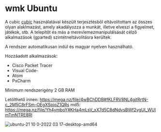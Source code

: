 # wmk Ubuntu

A cubic [cubic](https://github.com/PJ-Singh-001/Cubic) használatával készült terjesztésből eltávolítottam az összes olyan alaklmazást, amely akadályozza a munkát, illetve elveszi a figyelmet, játékok, stb.
A telepítőt és más a merevlemezmanipulálsását célző alkalmazások (gparted) szintétneltávolításra kerültek.

A rendszer automatikusan indúl és magyar nyelven használható.

Hozzáadott alkalmazások:
- Cisco Packet Tracer
- Visual Code-
- Atom
- PxCharm

Minimum rendszerigény 2 GB RAM

Letölthető innen: https://mega.nz/file/4wBChDDB#fKLFRV8NL4gjtRrtN-c_2M5C8rFSm-OEgXSpioZ1QRs
md5: https://mega.nz/file/Yh4ymboY#KHa4mLsV_xX7d5C8dNdvsBWf2vgUI_WUlmTmNTRE8RI

![ubuntu-21 10 0-2022 03 17-desktop-amd64](https://user-images.githubusercontent.com/53403093/225569458-48d2db05-2ccb-4cf6-b166-c2e05670df84.png)
